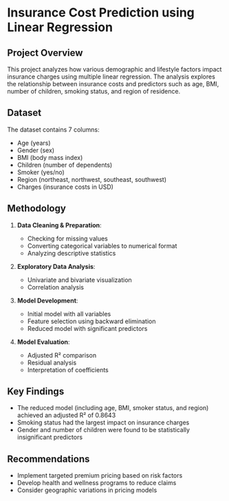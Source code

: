 # Insurance Cost Prediction using Linear Regression

## Project Overview
This project analyzes how various demographic and lifestyle factors impact insurance charges using multiple linear regression. The analysis explores the relationship between insurance costs and predictors such as age, BMI, number of children, smoking status, and region of residence.

## Dataset
The dataset contains 7 columns:
- Age (years)
- Gender (sex)
- BMI (body mass index)
- Children (number of dependents)
- Smoker (yes/no)
- Region (northeast, northwest, southeast, southwest)
- Charges (insurance costs in USD)

## Methodology
1. **Data Cleaning & Preparation**: 
   - Checking for missing values
   - Converting categorical variables to numerical format
   - Analyzing descriptive statistics

2. **Exploratory Data Analysis**:
   - Univariate and bivariate visualization
   - Correlation analysis

3. **Model Development**:
   - Initial model with all variables
   - Feature selection using backward elimination
   - Reduced model with significant predictors

4. **Model Evaluation**:
   - Adjusted R² comparison
   - Residual analysis
   - Interpretation of coefficients

## Key Findings
- The reduced model (including age, BMI, smoker status, and region) achieved an adjusted R² of 0.8643
- Smoking status had the largest impact on insurance charges
- Gender and number of children were found to be statistically insignificant predictors

## Recommendations
- Implement targeted premium pricing based on risk factors
- Develop health and wellness programs to reduce claims
- Consider geographic variations in pricing models
